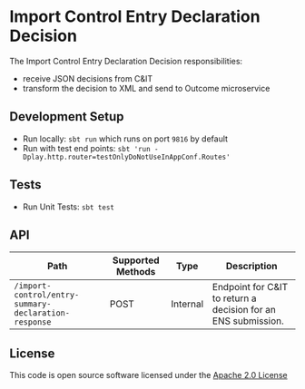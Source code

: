 
# Import Control Entry Declaration Decision

The Import Control Entry Declaration Decision responsibilities:
- receive JSON decisions from C&IT
- transform the decision to XML and send to Outcome microservice

## Development Setup
- Run locally: `sbt run` which runs on port `9816` by default
- Run with test end points: `sbt 'run -Dplay.http.router=testOnlyDoNotUseInAppConf.Routes'`

## Tests
- Run Unit Tests: `sbt test`

## API

|Path | Supported Methods | Type | Description |
| --------------------------------------------------------| -----| ---------| ---------|
|```/import-control/entry-summary-declaration-response``` | POST | Internal | Endpoint for C&IT to return a decision for an ENS submission. |

## License

This code is open source software licensed under the [Apache 2.0 License]("http://www.apache.org/licenses/LICENSE-2.0.html")
